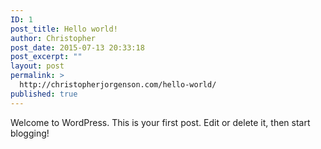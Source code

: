 ```yaml
---
ID: 1
post_title: Hello world!
author: Christopher
post_date: 2015-07-13 20:33:18
post_excerpt: ""
layout: post
permalink: >
  http://christopherjorgenson.com/hello-world/
published: true
---
```

Welcome to WordPress. This is your first post. Edit or delete it, then start blogging!